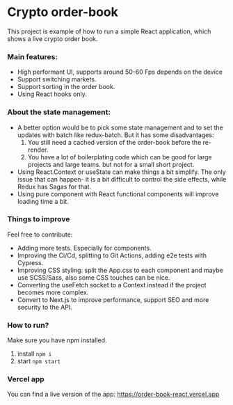 # Crypto order-book

This project is example of how to run a simple React application, which shows a live crypto order book.

### Main features:
- High performant UI, supports around 50-60 Fps depends on the device
- Support switching markets.
- Support sorting in the order book.
- Using React hooks only.

### About the state management:
- A better option would be to pick some state management and to set the updates with batch like redux-batch. But it has some disadvantages:
    1. You still need a cached version of the order-book before the re-render.
    2. You have a lot of boilerplating code which can be good for large projects and large teams. but not for a small short project.
- Using React.Context or useState can make things a bit simplify. The only issue that can happen- it is a bit difficult to control the side effects, while Redux has Sagas for that.
- Using pure component with React functional components will improve loading time a bit.

### Things to improve
Feel free to contribute:
- Adding more tests. Especially for components.
- Improving the Ci/Cd, splitting to Git Actions, adding e2e tests with Cypress.
- Improving CSS styling: split the App.css to each component and maybe use SCSS/Sass, also some CSS touches can be nice.
- Converting the useFetch socket to a Context instead if the project becomes more complex.
- Convert to Next.js to improve performance, support SEO and more security to the API.


### How to run?
Make sure you have npm installed.
1. install `npm i`
2. start `npm start`

### Vercel app
You can find a live version of the app:
https://order-book-react.vercel.app
